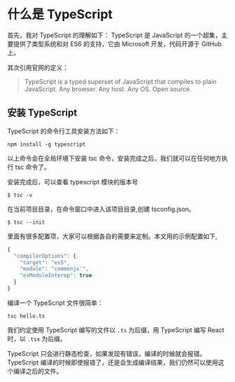 # 什么是 TypeScript

首先，我对 TypeScript 的理解如下：
TypeScript 是 JavaScript 的一个超集，主要提供了类型系统和对 ES6 的支持，它由 Microsoft 开发，代码开源于 GitHub 上。

其次引用官网的定义：

> TypeScript is a typed superset of JavaScript that compiles to plain JavaScript. Any browser. Any host. Any OS. Open source.

## 安装 TypeScript

TypeScript 的命令行工具安装方法如下：

`npm install -g typescript`

以上命令会在全局环境下安装 tsc 命令，安装完成之后，我们就可以在任何地方执行 tsc 命令了。

安装完成后，可以查看 typescript 模块的版本号

`$ tsc -v`

在当前项目目录，在命令窗口中进入该项目目录,创建 tsconfig.json。

`$ tsc --init`

里面有很多配置项，大家可以根据各自的需要来定制。本文用的示例配置如下,

```js
{
  "compilerOptions": {
    "target": "es5",
    "module": "commonjs'",
    "esModuleInterop": true
  }
}
```

编译一个 TypeScript 文件很简单：

`tsc hello.ts`

我们约定使用 TypeScript 编写的文件以 `.ts` 为后缀，用 TypeScript 编写 React 时，以 `.tsx` 为后缀。

TypeScript 只会进行静态检查，如果发现有错误，编译的时候就会报错。TypeScript 编译的时候即使报错了，还是会生成编译结果，我们仍然可以使用这个编译之后的文件。

